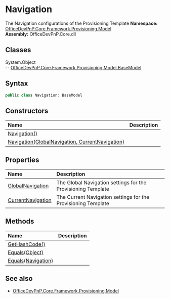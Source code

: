 # Navigation
The Navigation configurations of the Provisioning Template
**Namespace:** [OfficeDevPnP.Core.Framework.Provisioning.Model](OfficeDevPnP.Core.Framework.Provisioning.Model.md)  
**Assembly:** OfficeDevPnP.Core.dll  
## Classes
System.Object  
-- [OfficeDevPnP.Core.Framework.Provisioning.Model.BaseModel](OfficeDevPnP.Core.Framework.Provisioning.Model.BaseModel.md)
## Syntax
```C#
public class Navigation: BaseModel
```
## Constructors
|**Name**|**Description**|
|:-----|:-----|
| [Navigation()](Navigationconstructor1details.md) | 
| [Navigation(GlobalNavigation, CurrentNavigation)](Navigationconstructor1details.md) | 
## Properties
|**Name**|**Description**|
|:-----|:-----|
| [GlobalNavigation](Navigation.GlobalNavigation.md) | The Global Navigation settings for the Provisioning Template
| [CurrentNavigation](Navigation.CurrentNavigation.md) | The Current Navigation settings for the Provisioning Template
## Methods
|**Name**|**Description**|
|:-----|:-----|
| [GetHashCode()](NavigationGetHashCode.md) | 
| [Equals(Object)](NavigationEqualsObject.md) | 
| [Equals(Navigation)](NavigationEqualsNavigation.md) | 
## See also
- [OfficeDevPnP.Core.Framework.Provisioning.Model](OfficeDevPnP.Core.Framework.Provisioning.Model.md)
